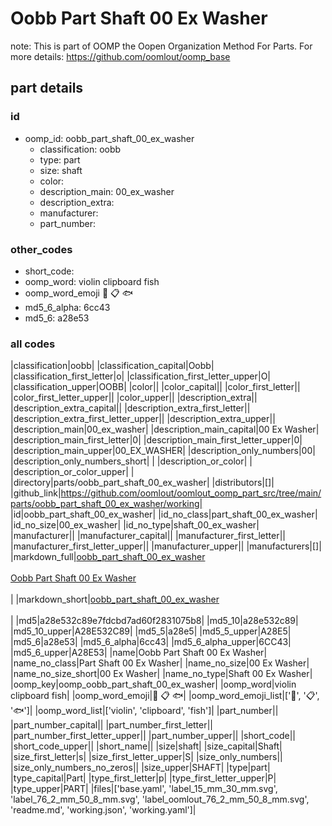 # Oobb Part Shaft 00 Ex Washer  

note: This is part of OOMP the Oopen Organization Method For Parts. For more details: https://github.com/oomlout/oomp_base

##  part details





### id
* oomp_id: oobb_part_shaft_00_ex_washer
  * classification: oobb
  * type: part
  * size: shaft
  * color: 
  * description_main: 00_ex_washer
  * description_extra: 
  * manufacturer: 
  * part_number: 

### other_codes
* short_code: 
* oomp_word: violin clipboard fish
* oomp_word_emoji :violin: :clipboard: :fish:
* md5_6_alpha: 6cc43
* md5_6: a28e53

### all codes 
|classification|oobb|
|classification_capital|Oobb|
|classification_first_letter|o|
|classification_first_letter_upper|O|
|classification_upper|OOBB|
|color||
|color_capital||
|color_first_letter||
|color_first_letter_upper||
|color_upper||
|description_extra||
|description_extra_capital||
|description_extra_first_letter||
|description_extra_first_letter_upper||
|description_extra_upper||
|description_main|00_ex_washer|
|description_main_capital|00 Ex Washer|
|description_main_first_letter|0|
|description_main_first_letter_upper|0|
|description_main_upper|00_EX_WASHER|
|description_only_numbers|00|
|description_only_numbers_short| |
|description_or_color| |
|description_or_color_upper| |
|directory|parts/oobb_part_shaft_00_ex_washer|
|distributors|[]|
|github_link|https://github.com/oomlout/oomlout_oomp_part_src/tree/main/parts/oobb_part_shaft_00_ex_washer/working|
|id|oobb_part_shaft_00_ex_washer|
|id_no_class|part_shaft_00_ex_washer|
|id_no_size|00_ex_washer|
|id_no_type|shaft_00_ex_washer|
|manufacturer||
|manufacturer_capital||
|manufacturer_first_letter||
|manufacturer_first_letter_upper||
|manufacturer_upper||
|manufacturers|[]|
|markdown_full|[oobb_part_shaft_00_ex_washer](https://github.com/oomlout/oomlout_oomp_part_src/tree/main/parts/oobb_part_shaft_00_ex_washer/working)<br>[](https://github.com/oomlout/oomlout_oomp_part_src/tree/main/parts/oobb_part_shaft_00_ex_washer/working)<br>[Oobb Part Shaft 00 Ex Washer](https://github.com/oomlout/oomlout_oomp_part_src/tree/main/parts/oobb_part_shaft_00_ex_washer/working)<br><br>|
|markdown_short|[oobb_part_shaft_00_ex_washer](https://github.com/oomlout/oomlout_oomp_part_src/tree/main/parts/oobb_part_shaft_00_ex_washer/working)<br><br>|
|md5|a28e532c89e7fdcbd7ad60f2831075b8|
|md5_10|a28e532c89|
|md5_10_upper|A28E532C89|
|md5_5|a28e5|
|md5_5_upper|A28E5|
|md5_6|a28e53|
|md5_6_alpha|6cc43|
|md5_6_alpha_upper|6CC43|
|md5_6_upper|A28E53|
|name|Oobb Part Shaft 00 Ex Washer|
|name_no_class|Part Shaft 00 Ex Washer|
|name_no_size|00 Ex Washer|
|name_no_size_short|00 Ex Washer|
|name_no_type|Shaft 00 Ex Washer|
|oomp_key|oomp_oobb_part_shaft_00_ex_washer|
|oomp_word|violin clipboard fish|
|oomp_word_emoji|:violin: :clipboard: :fish:|
|oomp_word_emoji_list|[':violin:', ':clipboard:', ':fish:']|
|oomp_word_list|['violin', 'clipboard', 'fish']|
|part_number||
|part_number_capital||
|part_number_first_letter||
|part_number_first_letter_upper||
|part_number_upper||
|short_code||
|short_code_upper||
|short_name||
|size|shaft|
|size_capital|Shaft|
|size_first_letter|s|
|size_first_letter_upper|S|
|size_only_numbers||
|size_only_numbers_no_zeros||
|size_upper|SHAFT|
|type|part|
|type_capital|Part|
|type_first_letter|p|
|type_first_letter_upper|P|
|type_upper|PART|
|files|['base.yaml', 'label_15_mm_30_mm.svg', 'label_76_2_mm_50_8_mm.svg', 'label_oomlout_76_2_mm_50_8_mm.svg', 'readme.md', 'working.json', 'working.yaml']|
